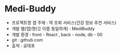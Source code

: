 # Medi-Buddy

- 프로젝트명 겸 주제 : 약 조회 서비스(건강 정보 추천 서비스)
- 개발 웹(앱)명(깃 이름 동일하게) : MediBuddy
- 개발 환경 : front - React , back - node, db - 00
- git : github.com
- 출처 : 공데포
